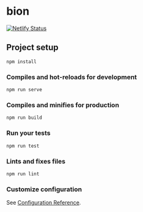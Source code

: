 # bion

[![Netlify Status](https://api.netlify.com/api/v1/badges/5a32e3ea-d32b-436a-84d6-e7788b26ffac/deploy-status)](https://app.netlify.com/sites/davebaraka/deploys)

## Project setup
```
npm install
```

### Compiles and hot-reloads for development
```
npm run serve
```

### Compiles and minifies for production
```
npm run build
```

### Run your tests
```
npm run test
```

### Lints and fixes files
```
npm run lint
```

### Customize configuration
See [Configuration Reference](https://cli.vuejs.org/config/).
